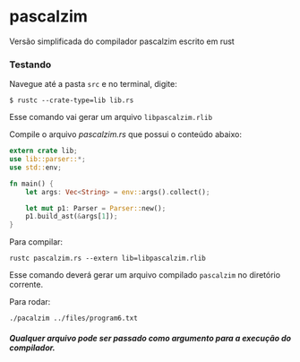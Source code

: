 pascalzim
=====

Versão simplificada do compilador pascalzim escrito em rust

### Testando

Navegue até a pasta `src` e no terminal, digite: 

```console
$ rustc --crate-type=lib lib.rs
```

Esse comando vai gerar um arquivo `libpascalzim.rlib`

Compile o arquivo *pascalzim.rs* que possui o conteúdo abaixo:

```rs
extern crate lib;
use lib::parser::*;
use std::env;

fn main() {
    let args: Vec<String> = env::args().collect();

    let mut p1: Parser = Parser::new();
    p1.build_ast(&args[1]);
}
```

Para compilar:

```console
rustc pascalzim.rs --extern lib=libpascalzim.rlib
```

Esse comando deverá gerar um arquivo compilado `pascalzim` no diretório corrente.

Para rodar:

```console
./pacalzim ../files/program6.txt
```

##### Qualquer arquivo pode ser passado como argumento para a execução do compilador.
